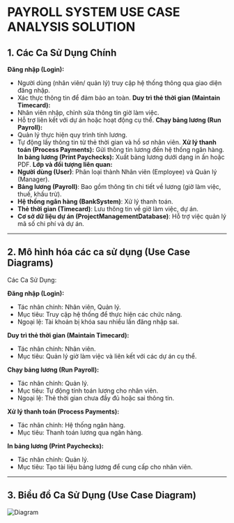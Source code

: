 # PAYROLL SYSTEM USE CASE ANALYSIS SOLUTION
## 1. Các Ca Sử Dụng Chính
**Đăng nhập (Login):**
- Người dùng (nhân viên/ quản lý) truy cập hệ thống thông qua giao diện đăng nhập.
- Xác thực thông tin để đảm bảo an toàn.
**Duy trì thẻ thời gian (Maintain Timecard):**
- Nhân viên nhập, chỉnh sửa thông tin giờ làm việc.
- Hỗ trợ liên kết với dự án hoặc hoạt động cụ thể.
**Chạy bảng lương (Run Payroll):**
- Quản lý thực hiện quy trình tính lương.
- Tự động lấy thông tin từ thẻ thời gian và hồ sơ nhân viên.
**Xử lý thanh toán (Process Payments):** Gửi thông tin lương đến hệ thống ngân hàng.
**In bảng lương (Print Paychecks):** Xuất bảng lương dưới dạng in ấn hoặc PDF.
**Lớp và đối tượng liên quan:**
- **Người dùng (User)**: Phân loại thành Nhân viên (Employee) và Quản lý (Manager).
- **Bảng lương (Payroll)**: Bao gồm thông tin chi tiết về lương (giờ làm việc, thuế, khấu trừ).
- **Hệ thống ngân hàng (BankSystem)**: Xử lý thanh toán.
- **Thẻ thời gian (Timecard)**: Lưu thông tin về giờ làm việc, dự án.
- **Cơ sở dữ liệu dự án (ProjectManagementDatabase)**: Hỗ trợ việc quản lý mã số chi phí và dự án.

---
  
## 2. Mô hình hóa các ca sử dụng (Use Case Diagrams)
Các Ca Sử Dụng:

**Đăng nhập (Login):**
- Tác nhân chính: Nhân viên, Quản lý.
- Mục tiêu: Truy cập hệ thống để thực hiện các chức năng.
- Ngoại lệ: Tài khoản bị khóa sau nhiều lần đăng nhập sai.

**Duy trì thẻ thời gian (Maintain Timecard):**
- Tác nhân chính: Nhân viên.
- Mục tiêu: Quản lý giờ làm việc và liên kết với các dự án cụ thể.

**Chạy bảng lương (Run Payroll):**
- Tác nhân chính: Quản lý.
- Mục tiêu: Tự động tính toán lương cho nhân viên.
- Ngoại lệ: Thẻ thời gian chưa đầy đủ hoặc sai thông tin.

**Xử lý thanh toán (Process Payments):**
- Tác nhân chính: Hệ thống ngân hàng.
- Mục tiêu: Thanh toán lương qua ngân hàng.

**In bảng lương (Print Paychecks):**
- Tác nhân chính: Quản lý.
- Mục tiêu: Tạo tài liệu bảng lương để cung cấp cho nhân viên.

---

## 3. Biểu đồ Ca Sử Dụng (Use Case Diagram)

![Diagram](https://www.planttext.com/api/plantuml/png/R59BIiH04DttAOhiSm4H4JyumYYZ1d7RPjfEOr8zT7SMGLo82xTw01UZEr5muMg2k8XuZvp0ArWzHkpvB09DrNlrtglAT_snRXqthYnobeip1qw3KJ9pC5H6f4vfP8odJXlOpve7F5RD4mAti5sCSbq9qJKFIexzoZVsE78fJ5VlYIJJAFSbnnv7wG4R7C-FAkj4mPYNe78k8EgrzGsuhAtl27PGjfD7XBnvXqIrzHKzlrw_nYWZk600fHKfjqJwlFsy9ZXcxUHb5FdfVIqLXf2jiW9dccS_Ur9F5UuLICKn-hMhqD6Ng888PXXIDuanhk3KUv7_3eXrMEA0LqRdUOW_QUkNgMUNSSnebStuLsHWT2gi9KeXqDcGiulBvWyCkI9ucedqtB9Bnlxs3N6yreMSAItawEuGuCDA420ip-d-exhkJ0nOWMY78YlAsxnH0gTm9ZgR9wp6SN1-pr-wiaNTq9Md9NGOFRyunjO53lsV_0C00F__0m00)
